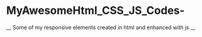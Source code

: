 # MyAwesomeHtml_CSS_JS_Codes-
__ Some of my responsive elements created in html and enhanced with js __
